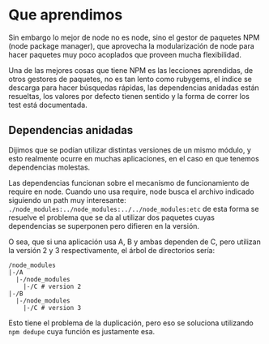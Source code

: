 # Que aprendimos

Sin embargo lo mejor de node no es node, sino el gestor de paquetes NPM (node
package manager), que aprovecha la modularización de node para hacer
paquetes muy poco acoplados que proveen mucha flexibilidad.

Una de las mejores cosas que tiene NPM es las lecciones aprendidas, de otros
gestores de paquetes, no es tan lento como rubygems, el indice se descarga para
hacer búsquedas rápidas, las dependencias anidadas están resueltas, los valores
por defecto tienen sentido y la forma de correr los test está documentada.

## Dependencias anidadas

Dijimos que se podían utilizar distintas versiones de un mismo módulo, y esto
realmente ocurre en muchas aplicaciones, en el caso en que tenemos dependencias
molestas.

Las dependencias funcionan sobre el mecanísmo de funcionamiento de require en
node. Cuando uno usa require, node busca el archivo indicado siguiendo un path
muy interesante: `./node_modules:../node_modules:../../node_modules:etc` de
esta forma se resuelve el problema que se da al utilizar dos paquetes cuyas
dependencias se superponen pero difieren en la versión.

O sea, que si una aplicación usa A, B y ambas dependen de C, pero utilizan la
versión 2 y 3 respectivamente, el árbol de directorios sería:

```
/node_modules
|-/A
  |-/node_modules
    |-/C # version 2
|-/B
  |-/node_modules
    |-/C # version 3
```

Esto tiene el problema de la duplicación, pero eso se soluciona utilizando `npm
dedupe` cuya función es justamente esa.
